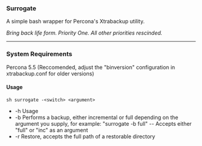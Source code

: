 ### Surrogate

A simple bash wrapper for Percona's Xtrabackup utility.

_Bring back life form. Priority One. All other priorities rescinded._

----

### System Requirements

Percona 5.5 (Reccomended, adjust the "binversion" configuration in xtrabackup.conf for older versions)


#### Usage

`sh surrogate -<switch> <argument>`

- -h	Usage
- -b	Performs a backup, either incremental or full depending on the argument you supply, for example: "surrogate -b full"
--	Accepts either "full" or "inc" as an argument
- -r 	Restore, accepts the full path of a restorable directory



